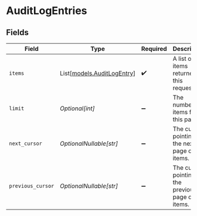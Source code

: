 # AuditLogEntries


## Fields

| Field                                                    | Type                                                     | Required                                                 | Description                                              | Example                                                  |
| -------------------------------------------------------- | -------------------------------------------------------- | -------------------------------------------------------- | -------------------------------------------------------- | -------------------------------------------------------- |
| `items`                                                  | List[[models.AuditLogEntry](../models/auditlogentry.md)] | :heavy_check_mark:                                       | A list of items returned for this request.               |                                                          |
| `limit`                                                  | *Optional[int]*                                          | :heavy_minus_sign:                                       | The number of items for this page.                       | 20                                                       |
| `next_cursor`                                            | *OptionalNullable[str]*                                  | :heavy_minus_sign:                                       | The cursor pointing at the next page of items.           | ZXhhbXBsZTE                                              |
| `previous_cursor`                                        | *OptionalNullable[str]*                                  | :heavy_minus_sign:                                       | The cursor pointing at the previous page of items.       | Xkjss7asS                                                |